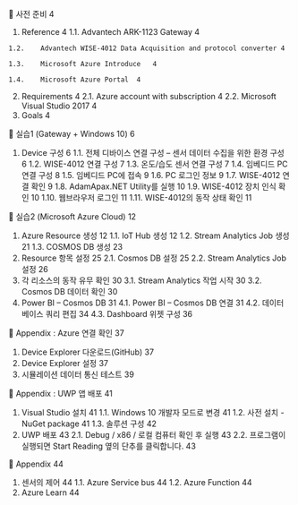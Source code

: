 	사전 준비	4
  1.	Reference	4
    1.1.	Advantech ARK-1123 Gateway	4
    
    1.2.	Advantech WISE-4012 Data Acquisition and protocol converter	4
    
    1.3.	Microsoft Azure Introduce	4
    
    1.4.	Microsoft Azure Portal	4
    
  2.	Requirements	4
    2.1.	Azure account with subscription	4
    2.2.	Microsoft Visual Studio 2017	4
  3.	Goals	4

	실습1 (Gateway + Windows 10)	6
  1.	Device 구성	6
    1.1.	전체 디바이스 연결 구성 – 센서 데이터 수집을 위한 환경 구성	6
    1.2.	WISE-4012 연결 구성	7
    1.3.	온도/습도 센서 연결 구성	7
    1.4.	임베디드 PC 연결 구성	8
    1.5.	임베디드 PC에 접속	9
    1.6.	PC 로그인 정보	9
    1.7.	WISE-4012 연결 확인	9
    1.8.	AdamApax.NET Utility를 실행	10
    1.9.	WISE-4012 장치 인식 확인	10
    1.10.	웹브라우저 로그인	11
    1.11.	WISE-4012의 동작 상태 확인	11

	실습2 (Microsoft Azure Cloud)	12
  1.	Azure Resource 생성	12
    1.1.	IoT Hub 생성	12
    1.2.	Stream Analytics Job 생성	21
    1.3.	COSMOS DB 생성	23
  2.	Resource 항목 설정	25
    2.1.	Cosmos DB 설정	25
    2.2.	Stream Analytics Job 설정	26
  3.	각 리소스의 동작 유무 확인	30
    3.1.	Stream Analytics 작업 시작	30
    3.2.	Cosmos DB 데이터 확인	30
  4.	Power BI – Cosmos DB	31
    4.1.	Power BI – Cosmos DB 연결	31
    4.2.	데이터베이스 쿼리 편집	34
    4.3.	Dashboard 위젯 구성	36

	Appendix : Azure 연결 확인	37
  1.	Device Explorer 다운로드(GitHub)	37
  2.	Device Explorer 설정	37
  3.	시뮬레이션 데이터 통신 테스트	39

	Appendix : UWP 앱 배포	41
  1.	Visual Studio 설치	41
    1.1.	Windows 10 개발자 모드로 변경	41
    1.2.	사전 설치 - NuGet package	41
    1.3.	솔루션 구성	42
  2.	UWP 배포	43
    2.1.	Debug / x86 / 로컬 컴퓨터 확인 후 실행	43
    2.2.	프로그램이 실행되면 Start Reading 옆의 단추를 클릭합니다.	43

	Appendix	44
  1.	센서의 제어	44
    1.1.	Azure Service bus	44
    1.2.	Azure Function	44
  2.	Azure Learn	44
